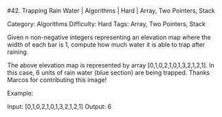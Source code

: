 #42. Trapping Rain Water | Algorithms | Hard | Array, Two Pointers, Stack

Category: Algorithms
Difficulty: Hard
Tags: Array, Two Pointers, Stack

Given n non-negative integers representing an elevation map where the width of each bar is 1, compute how much water it is able to trap after raining.


The above elevation map is represented by array [0,1,0,2,1,0,1,3,2,1,2,1]. In this case, 6 units of rain water (blue section) are being trapped. Thanks Marcos for contributing this image!

Example:


Input: [0,1,0,2,1,0,1,3,2,1,2,1]
Output: 6

